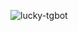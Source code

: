 ![lucky-tgbot](https://socialify.git.ci/realSunyz/lucky-tgbot/image?description=1&descriptionEditable=&font=Jost&language=1&name=1&owner=1&pattern=Circuit%20Board&theme=Auto)